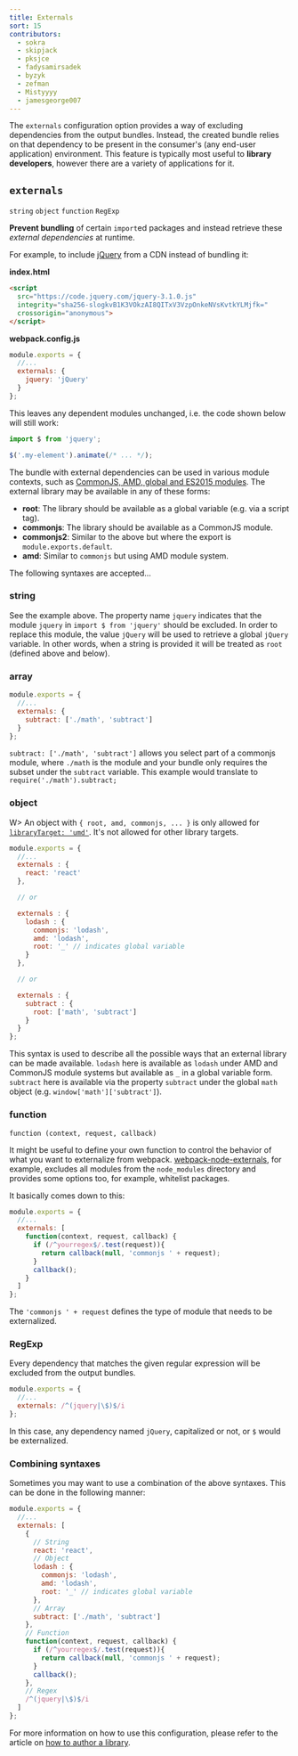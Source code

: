 ```yaml
---
title: Externals
sort: 15
contributors:
  - sokra
  - skipjack
  - pksjce
  - fadysamirsadek
  - byzyk
  - zefman
  - Mistyyyy
  - jamesgeorge007
---
```


The `externals` configuration option provides a way of excluding dependencies from the output bundles. Instead, the created bundle relies on that dependency to be present in the consumer's (any end-user application) environment. This feature is typically most useful to __library developers__, however there are a variety of applications for it.


## `externals`

`string` `object` `function`  `RegExp`

__Prevent bundling__ of certain `import`ed packages and instead retrieve these _external dependencies_ at runtime.

For example, to include [jQuery](https://jquery.com/) from a CDN instead of bundling it:

__index.html__

``` html
<script
  src="https://code.jquery.com/jquery-3.1.0.js"
  integrity="sha256-slogkvB1K3VOkzAI8QITxV3VzpOnkeNVsKvtkYLMjfk="
  crossorigin="anonymous">
</script>
```

__webpack.config.js__

```javascript
module.exports = {
  //...
  externals: {
    jquery: 'jQuery'
  }
};
```

This leaves any dependent modules unchanged, i.e. the code shown below will still work:

```javascript
import $ from 'jquery';

$('.my-element').animate(/* ... */);
```

The bundle with external dependencies can be used in various module contexts, such as [CommonJS, AMD, global and ES2015 modules](/concepts/modules). The external library may be available in any of these forms:

- __root__: The library should be available as a global variable (e.g. via a script tag).
- __commonjs__: The library should be available as a CommonJS module.
- __commonjs2__: Similar to the above but where the export is `module.exports.default`.
- __amd__: Similar to `commonjs` but using AMD module system.

The following syntaxes are accepted...


### string

See the example above. The property name `jquery` indicates that the module `jquery` in `import $ from 'jquery'` should be excluded. In order to replace this module, the value `jQuery` will be used to retrieve a global `jQuery` variable. In other words, when a string is provided it will be treated as `root` (defined above and below).


### array

```javascript
module.exports = {
  //...
  externals: {
    subtract: ['./math', 'subtract']
  }
};
```

`subtract: ['./math', 'subtract']` allows you select part of a commonjs module, where `./math` is the module and your bundle only requires the subset under the `subtract` variable. This example would translate to `require('./math').subtract;`

### object

W> An object with `{ root, amd, commonjs, ... }` is only allowed for [`libraryTarget: 'umd'`](/configuration/output/#outputlibrarytarget). It's not allowed for other library targets.

```javascript
module.exports = {
  //...
  externals : {
    react: 'react'
  },

  // or

  externals : {
    lodash : {
      commonjs: 'lodash',
      amd: 'lodash',
      root: '_' // indicates global variable
    }
  },

  // or

  externals : {
    subtract : {
      root: ['math', 'subtract']
    }
  }
};
```

This syntax is used to describe all the possible ways that an external library can be made available. `lodash` here is available as `lodash` under AMD and CommonJS module systems but available as `_` in a global variable form. `subtract` here is available via the property `subtract` under the global `math` object (e.g. `window['math']['subtract']`).


### function

`function (context, request, callback)`

It might be useful to define your own function to control the behavior of what you want to externalize from webpack. [webpack-node-externals](https://www.npmjs.com/package/webpack-node-externals), for example, excludes all modules from the `node_modules` directory and provides some options too, for example, whitelist packages.

It basically comes down to this:

```javascript
module.exports = {
  //...
  externals: [
    function(context, request, callback) {
      if (/^yourregex$/.test(request)){
        return callback(null, 'commonjs ' + request);
      }
      callback();
    }
  ]
};
```

The `'commonjs ' + request` defines the type of module that needs to be externalized.


### RegExp

Every dependency that matches the given regular expression will be excluded from the output bundles.

```javascript
module.exports = {
  //...
  externals: /^(jquery|\$)$/i
};
```

In this case, any dependency named `jQuery`, capitalized or not, or `$` would be externalized.

### Combining syntaxes

Sometimes you may want to use a combination of the above syntaxes. This can be done in the following manner:

```javascript
module.exports = {
  //...
  externals: [
    {
      // String
      react: 'react',
      // Object
      lodash : {
        commonjs: 'lodash',
        amd: 'lodash',
        root: '_' // indicates global variable
      },
      // Array
      subtract: ['./math', 'subtract']
    },
    // Function
    function(context, request, callback) {
      if (/^yourregex$/.test(request)){
        return callback(null, 'commonjs ' + request);
      }
      callback();
    },
    // Regex
    /^(jquery|\$)$/i
  ]
};
```

For more information on how to use this configuration, please refer to the article on [how to author a library](/guides/author-libraries).
